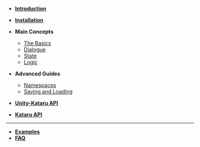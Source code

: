 - **[Introduction](introduction.md)**
- **[Installation](installation.md)**

- **Main Concepts**
  - [The Basics](concepts/basics.md)
  - [Dialogue](concepts/dialogue.md)
  - [State](concepts/state.md)
  - [Logic](concepts/logic.md)

- **Advanced Guides**
  - [Namespaces](advanced/namespaces.md)
  - [Saving and Loading](advanced/bookmark.md)

- **[Unity-Kataru API](api/unity.md)**
- **[Kataru API](api/kataru.md)**
---
- **[Examples](examples.md)** 
- **[FAQ](faq.md)** 